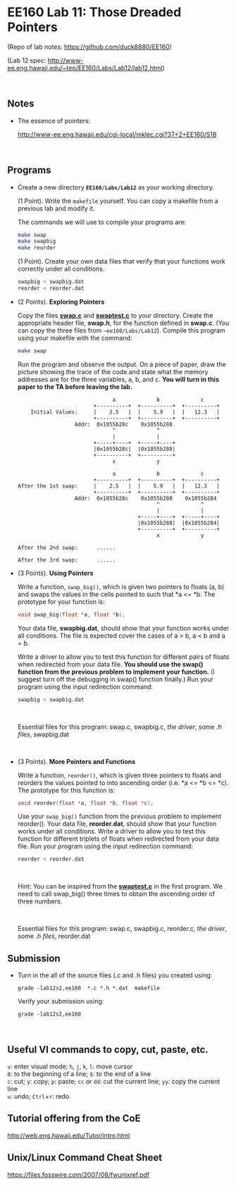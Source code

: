 # EE160 Lab 11: Those Dreaded Pointers 

(Repo of lab notes: <https://github.com/duck8880/EE160>)

(Lab 12 spec: http://www-ee.eng.hawaii.edu/~tep/EE160/Labs/Lab12/lab12.html)

​     

## Notes

- The essence of pointers:

  http://www-ee.eng.hawaii.edu/cgi-local/mklec.cgi?37+2+EE160/S18


​     

## Programs

- Create a new directory **`EE160/Labs/Lab12`** as your working directory.

    (1 Point). Write the `makefile` yourself. You can copy a makefile from a previous lab and modify it. 

    The commands we will use to compile your programs are:

    ```bash
    make swap
    make swapbig
    make reorder
    ```

    (1 Point). Create your own data files that verify that your functions work correctly under all conditions.

    ```bash
    swapbig < swapbig.dat
    reorder < reorder.dat
    ```

- (2 Points). **Exploring Pointers**

    Copy the files [**swap.c**](http://www-ee.eng.hawaii.edu/~tep/EE160/Labs/Lab12/swap.c) and [**swaptest.c**](http://www-ee.eng.hawaii.edu/~tep/EE160/Labs/Lab12/swaptest.c) to your directory. Create the appropriate header file, **swap.h**, for the function defined in **swap.c**. (You can copy the three files from `~ee160/Labs/Lab12`). Compile this program using your makefile with the command:

    ```bash
    make swap
    ```

    Run the program and observe the output. On a piece of paper, draw the picture showing the trace of the code and state what the memory addresses are for the three variables, a, b, and c. **You will turn in this paper to the TA before leaving the lab.**

    ```
                                  a             b             c
                            +----------+  +----------+  +----------+
        Initial Values:     |    2.5   |  |    5.9   |  |   12.3   |
                            +----------+  +----------+  +----------+
                      Addr:  0x1055b28c    0x1055b288
                                  ^             ^
                                  |             |
                            +-----+----+  +-----+----+
                            |0x1055b28c|  |0x1055b288|
                            +----------+  +----------+
                                  x             y
        
                                  a             b             c
                            +----------+  +----------+  +----------+
    After the 1st swap:     |    2.5   |  |    5.9   |  |   12.3   |
                            +----------+  +----------+  +----------+
                      Addr:  0x1055b28c    0x1055b288    0x1055b284
                                                ^             ^
                                                |             |
                                          +-----+----+  +-----+----+
                                          |0x1055b288|  |0x1055b284|
                                          +----------+  +----------+
                                                x             y

    After the 2nd swap:      ......

    After the 3rd swap:      ......
    ```

- (3 Points). **Using Pointers**

    Write a function, `swap_big()`, which is given two pointers to floats (a, b) and swaps the values in the cells pointed to such that *a <= *b. The prototype for your function is:

    ```c
    void swap_big(float *a, float *b);
    ```

    Your data file, **swapbig.dat**, should show that your function works under all conditions. The file is expected cover the cases of a > b, a < b and a = b.

    Write a driver to allow you to test this function for different pairs of floats when redirected from your data file.  **You should use the swap() function from the previous problem to implement your function.** (I suggest turn off the debugging in swap() function finally.) Run your program using the input redirection command: 

    ```bash
    swapbig < swapbig.dat
    ```

    ​

    Essential files for this program: swap.c, swapbig.c, *the driver*, some *.h files*, swapbig.dat

    ​

- (3 Points). **More Pointers and Functions**

    Write a function, `reorder()`, which is given three pointers to floats and reorders the values pointed to into ascending order (i.e. *a <= *b <= *c). The prototype for this function is:

    ```c
    void reorder(float *a, float *b, float *c);
    ```

    Use your `swap_big()` function from the previous problem to implement reorder(). Your data file, **reorder.dat**, should show that your function works under all conditions. Write a driver to allow you to test this function for different triplets of floats when redirected from your data file. Run your program using the input redirection command: 

    ```bash
    reorder < reorder.dat
    ```

    ​

    Hint: You can be inspired from the [**swaptest.c**](http://www-ee.eng.hawaii.edu/~tep/EE160/Labs/Lab12/swaptest.c) in the first program. We need to call swap_big() three times to obtain the ascending order of three numbers.

    ​

    Essential files for this program: swap.c, swapbig.c, reorder.c, *the driver*, some *.h files*, reorder.dat






## Submission

- Turn in the all of the source files (.c and .h files) you created using:

  `grade -lab12s2,ee160  *.c *.h *.dat  makefile`  

  Verify your submission using:

  `grade -lab12s2,ee160`  


   ​

## Useful VI commands to copy, cut, paste, etc.

  `v`: enter visual mode;    `h`, `j`, `k`, `l`: move cursor  
  `0`: to the beginning of a line;    `$`: to the end of a line  
  `c`: cut;    `y`: copy;    `p`: paste;    `cc` or `dd`: cut the current line;    `yy`: copy the current line  
  `u`: undo;    `Ctrl`+`r`: redo
   ​

## Tutorial offering from the CoE

<http://web.eng.hawaii.edu/Tutor/intro.html>
   ​

## Unix/Linux Command Cheat Sheet

<https://files.fosswire.com/2007/08/fwunixref.pdf>
